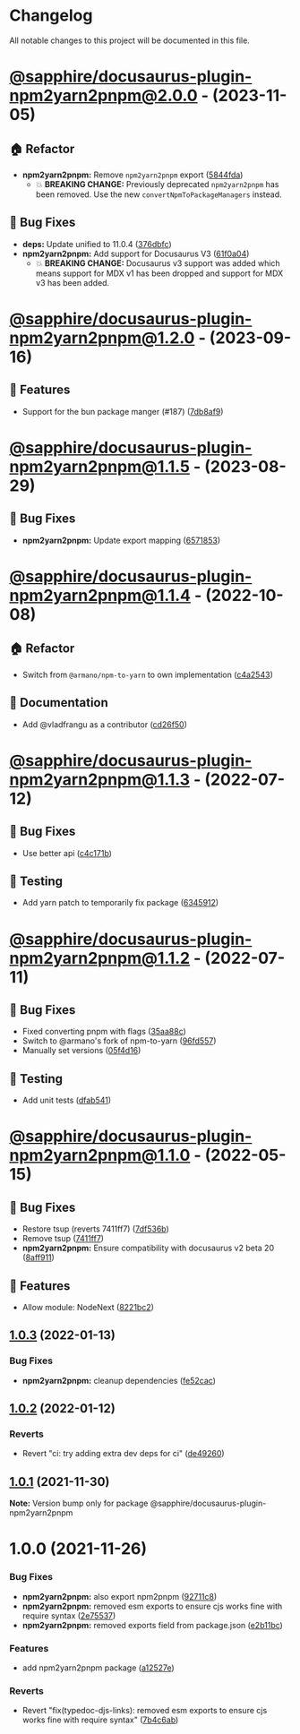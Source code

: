 # Changelog

All notable changes to this project will be documented in this file.

# [@sapphire/docusaurus-plugin-npm2yarn2pnpm@2.0.0](https://github.com/sapphiredev/documentation-plugins/compare/@sapphire/docusaurus-plugin-npm2yarn2pnpm@2.0.0...@sapphire/docusaurus-plugin-npm2yarn2pnpm@2.0.0) - (2023-11-05)

## 🏠 Refactor

- **npm2yarn2pnpm:** Remove `npm2yarn2pnpm` export ([5844fda](https://github.com/sapphiredev/documentation-plugins/commit/5844fdaa2fab61f3b0663fe2ba9f6d4c25b41dac))
  - 💥 **BREAKING CHANGE:** Previously deprecated `npm2yarn2pnpm` has been removed. Use the new `convertNpmToPackageManagers` instead.

## 🐛 Bug Fixes

- **deps:** Update unified to 11.0.4 ([376dbfc](https://github.com/sapphiredev/documentation-plugins/commit/376dbfc24a8fe790cbd02343fa9a4a2c25ec0466))
- **npm2yarn2pnpm:** Add support for Docusaurus V3 ([61f0a04](https://github.com/sapphiredev/documentation-plugins/commit/61f0a041762b1551f6269727d2d7ca733ad332a6))
  - 💥 **BREAKING CHANGE:** Docusaurus v3 support was added which means support for MDX v1 has been dropped and support for MDX v3 has been added.

# [@sapphire/docusaurus-plugin-npm2yarn2pnpm@1.2.0](https://github.com/sapphiredev/documentation-plugins/compare/@sapphire/docusaurus-plugin-npm2yarn2pnpm@1.2.0...@sapphire/docusaurus-plugin-npm2yarn2pnpm@1.2.0) - (2023-09-16)

## 🚀 Features

- Support for the bun package manger (#187) ([7db8af9](https://github.com/sapphiredev/documentation-plugins/commit/7db8af9ab27fb79fbf1d70fdc9f7f8dcae2f529a))

# [@sapphire/docusaurus-plugin-npm2yarn2pnpm@1.1.5](https://github.com/sapphiredev/documentation-plugins/compare/@sapphire/docusaurus-plugin-npm2yarn2pnpm@1.1.4...@sapphire/docusaurus-plugin-npm2yarn2pnpm@1.1.5) - (2023-08-29)

## 🐛 Bug Fixes

- **npm2yarn2pnpm:** Update export mapping ([6571853](https://github.com/sapphiredev/documentation-plugins/commit/6571853fec32d28d15cc96f6ebe81fc0633d7c42))

# [@sapphire/docusaurus-plugin-npm2yarn2pnpm@1.1.4](https://github.com/sapphiredev/documentation-plugins/compare/@sapphire/docusaurus-plugin-npm2yarn2pnpm@1.1.3...@sapphire/docusaurus-plugin-npm2yarn2pnpm@1.1.4) - (2022-10-08)

## 🏠 Refactor

- Switch from `@armano/npm-to-yarn` to own implementation ([c4a2543](https://github.com/sapphiredev/documentation-plugins/commit/c4a254318b6ad0609c1be9c556f2dcdd7c853b3b))

## 📝 Documentation

- Add @vladfrangu as a contributor ([cd26f50](https://github.com/sapphiredev/documentation-plugins/commit/cd26f50dffcd964a86bd0b0431615621a472dba7))

# [@sapphire/docusaurus-plugin-npm2yarn2pnpm@1.1.3](https://github.com/sapphiredev/documentation-plugins/compare/@sapphire/docusaurus-plugin-npm2yarn2pnpm@1.1.2...@sapphire/docusaurus-plugin-npm2yarn2pnpm@1.1.3) - (2022-07-12)

## 🐛 Bug Fixes

- Use better api ([c4c171b](https://github.com/sapphiredev/documentation-plugins/commit/c4c171b566a9522db57e0c57d80d76ca75243fdf))

## 🧪 Testing

- Add yarn patch to temporarily fix package ([6345912](https://github.com/sapphiredev/documentation-plugins/commit/63459128ce6b8a846525160da4084c302e4225dc))

# [@sapphire/docusaurus-plugin-npm2yarn2pnpm@1.1.2](https://github.com/sapphiredev/documentation-plugins/compare/@sapphire/docusaurus-plugin-npm2yarn2pnpm@1.1.0...@sapphire/docusaurus-plugin-npm2yarn2pnpm@1.1.2) - (2022-07-11)

## 🐛 Bug Fixes

- Fixed converting pnpm with flags ([35aa88c](https://github.com/sapphiredev/documentation-plugins/commit/35aa88c7d811eaa74be673dde8f09b9fd8444972))
- Switch to @armano's fork of npm-to-yarn ([96fd557](https://github.com/sapphiredev/documentation-plugins/commit/96fd55735b155f784bb877c47cfb3ff1f8aff87c))
- Manually set versions ([05f4d16](https://github.com/sapphiredev/documentation-plugins/commit/05f4d16dcd5673a208e4ec191e659b3cbd2dc95a))

## 🧪 Testing

- Add unit tests ([dfab541](https://github.com/sapphiredev/documentation-plugins/commit/dfab541b725a5296eb6768c85365f1f1ea3e0b87))

# [@sapphire/docusaurus-plugin-npm2yarn2pnpm@1.1.0](https://github.com/sapphiredev/documentation-plugins/compare/@sapphire/docusaurus-plugin-npm2yarn2pnpm@1.0.3...@sapphire/docusaurus-plugin-npm2yarn2pnpm@1.1.0) - (2022-05-15)

## 🐛 Bug Fixes

- Restore tsup (reverts 7411ff7) ([7df536b](https://github.com/sapphiredev/documentation-plugins/commit/7df536bd871b45d0cfa65816684bc691b4735bc0))
- Remove tsup ([7411ff7](https://github.com/sapphiredev/documentation-plugins/commit/7411ff79624eec777519a2a049c8d3f026871cac))
- **npm2yarn2pnpm:** Ensure compatibility with docusaurus v2 beta 20 ([8aff911](https://github.com/sapphiredev/documentation-plugins/commit/8aff911be521423b465a547bb9bed9b24531533e))

## 🚀 Features

- Allow module: NodeNext ([8221bc2](https://github.com/sapphiredev/documentation-plugins/commit/8221bc2668fd1ad9c2e80c3c6a1503ae27bfc632))

## [1.0.3](https://github.com/sapphiredev/documentation-plugins/compare/@sapphire/docusaurus-plugin-npm2yarn2pnpm@1.0.2...@sapphire/docusaurus-plugin-npm2yarn2pnpm@1.0.3) (2022-01-13)

### Bug Fixes

-   **npm2yarn2pnpm:** cleanup dependencies ([fe52cac](https://github.com/sapphiredev/documentation-plugins/commit/fe52cacfc0fd28a0de49464aa63029eea35d7ddf))

## [1.0.2](https://github.com/sapphiredev/documentation-plugins/compare/@sapphire/docusaurus-plugin-npm2yarn2pnpm@1.0.1...@sapphire/docusaurus-plugin-npm2yarn2pnpm@1.0.2) (2022-01-12)

### Reverts

-   Revert "ci: try adding extra dev deps for ci" ([de49260](https://github.com/sapphiredev/documentation-plugins/commit/de49260d4d8c4be4bb27d53f13472946e4cd3700))

## [1.0.1](https://github.com/sapphiredev/documentation-plugins/compare/@sapphire/docusaurus-plugin-npm2yarn2pnpm@1.0.0...@sapphire/docusaurus-plugin-npm2yarn2pnpm@1.0.1) (2021-11-30)

**Note:** Version bump only for package @sapphire/docusaurus-plugin-npm2yarn2pnpm

# 1.0.0 (2021-11-26)

### Bug Fixes

-   **npm2yarn2pnpm:** also export npm2pnpm ([92711c8](https://github.com/sapphiredev/documentation-plugins/commit/92711c864f467b1834f63c3d9e1434c69f0305bb))
-   **npm2yarn2pnpm:** removed esm exports to ensure cjs works fine with require syntax ([2e75537](https://github.com/sapphiredev/documentation-plugins/commit/2e75537a99d0614f55c4e3c8c963d0a37cf02768))
-   **npm2yarn2pnpm:** removed exports field from package.json ([e2b11bc](https://github.com/sapphiredev/documentation-plugins/commit/e2b11bca172c85c415237de0a88dc095a61fbe39))

### Features

-   add npm2yarn2pnpm package ([a12527e](https://github.com/sapphiredev/documentation-plugins/commit/a12527eab37e7c0064174c3066939973ddce3740))

### Reverts

-   Revert "fix(typedoc-djs-links): removed esm exports to ensure cjs works fine with require syntax" ([7b4c6ab](https://github.com/sapphiredev/documentation-plugins/commit/7b4c6ab434265903213d7d965b0e927912b1aba1))
